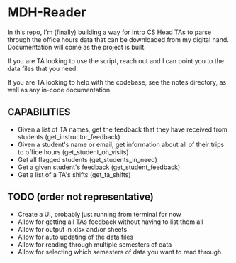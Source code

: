 # MDH-Reader

In this repo, I'm (finally) building a way for Intro CS Head TAs to parse through the office hours data that can be downloaded from my digital hand. Documentation will come as the project is built.

If you are TA looking to use the script, reach out and I can point you to the data files that you need.

If you are TA looking to help with the codebase, see the notes directory, as well as any in-code documentation.

## CAPABILITIES

- Given a list of TA names, get the feedback that they have received from students (get_instructor_feedback)
- Given a student's name or email, get information about all of their trips to office hours (get_student_oh_visits)
- Get all flagged students (get_students_in_need)
- Get a given student's feedback (get_student_feedback)
- Get a list of a TA's shifts (get_ta_shifts)

## TODO (order not representative)

- Create a UI, probably just running from terminal for now
- Allow for getting all TAs feedback without having to list them all
- Allow for output in xlsx and/or sheets
- Allow for auto updating of the data files
- Allow for reading through multiple semesters of data 
- Allow for selecting which semesters of data you want to read through
